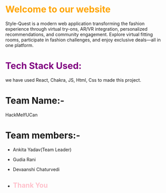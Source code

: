 
# <span style="color:orange"> Welcome to our website</span>

Style-Quest is a modern web application transforming the fashion experience through virtual try-ons, AR/VR integration, personalized recommendations, and community engagement. Explore virtual fitting rooms, participate in fashion challenges, and enjoy exclusive deals—all in one platform.

# <span style="color:purple"> Tech Stack Used: </span>

we have used React, Chakra, JS, Html, Css to made this project.

# Team Name:-
HackMeIfUCan
# Team members:-
- Ankita Yadav(Team Leader)
- Gudia Rani
- Devaanshi Chaturvedi

- ## <span style="color:pink"> Thank You </span>
